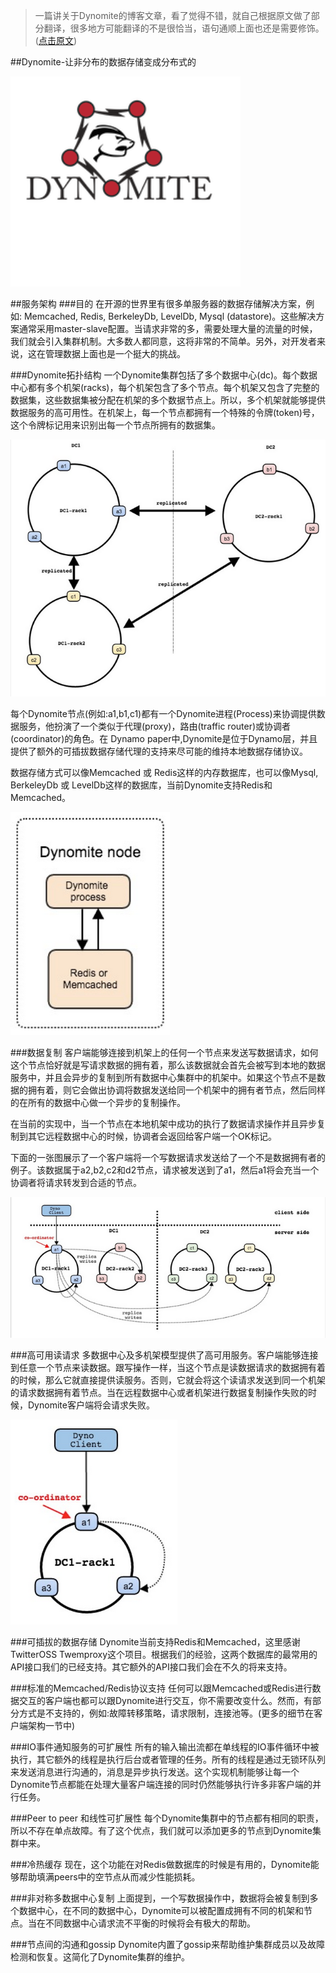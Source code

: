 ﻿>一篇讲关于Dynomite的博客文章，看了觉得不错，就自己根据原文做了部分翻译，很多地方可能翻译的不是很恰当，语句通顺上面也还是需要修饰。([点击原文](http://techblog.netflix.com/2014/11/introducing-dynomite.html))


##Dynomite-让非分布的数据存储变成分布式的

![](/image/2014blog/20141120_0.PNG)

##服务架构
###目的
在开源的世界里有很多单服务器的数据存储解决方案，例如: Memcached, Redis, BerkeleyDb, LevelDb, Mysql (datastore)。这些解决方案通常采用master-slave配置。当请求非常的多，需要处理大量的流量的时候，我们就会引入集群机制。大多数人都同意，这将非常的不简单。另外，对开发者来说，这在管理数据上面也是一个挺大的挑战。

###Dynomite拓扑结构
一个Dynomite集群包括了多个数据中心(dc)。每个数据中心都有多个机架(racks)，每个机架包含了多个节点。每个机架又包含了完整的数据集，这些数据集被分配在机架的多个数据节点上。所以，多个机架就能够提供数据服务的高可用性。在机架上，每一个节点都拥有一个特殊的令牌(token)号，这个令牌标记用来识别出每一个节点所拥有的数据集。

![](/image/2014blog/20141120_1.PNG)

每个Dynomite节点(例如:a1,b1,c1)都有一个Dynomite进程(Process)来协调提供数据服务，他扮演了一个类似于代理(proxy)，路由(traffic router)或协调者(coordinator)的角色。在 Dynamo paper中,Dynomite是位于Dynamo层，并且提供了额外的可插拔数据存储代理的支持来尽可能的维持本地数据存储协议。

数据存储方式可以像Memcached 或 Redis这样的内存数据库，也可以像Mysql, BerkeleyDb 或 LevelDb这样的数据库，当前Dynomite支持Redis和Memcached。

![](/image/2014blog/20141120_2.PNG)

###数据复制
客户端能够连接到机架上的任何一个节点来发送写数据请求，如何这个节点恰好就是写请求数据的拥有着，那么该数据就会首先会被写到本地的数据服务中，并且会异步的复制到所有数据中心集群中的机架中。如果这个节点不是数据的拥有着，则它会做出协调将数据发送给同一个机架中的拥有者节点，然后同样的在所有的数据中心做一个异步的复制操作。

在当前的实现中，当一个节点在本地机架中成功的执行了数据请求操作并且异步复制到其它远程数据中心的时候，协调者会返回给客户端一个OK标记。

下面的一张图展示了一个客户端将一个写数据请求发送给了一个不是数据拥有者的例子。该数据属于a2,b2,c2和d2节点，请求被发送到了a1，然后a1将会充当一个协调者将请求转发到合适的节点。

![](/image/2014blog/20141120_3.PNG)

###高可用读请求
多数据中心及多机架模型提供了高可用服务。客户端能够连接到任意一个节点来读数据。跟写操作一样，当这个节点是读数据请求的数据拥有着的时候，那么它就直接提供读服务。否则，它就会将这个读请求发送到同一个机架的请求数据拥有着节点。当在远程数据中心或者机架进行数据复制操作失败的时候，Dynomite客户端将会请求失败。

![](/image/2014blog/20141120_4.PNG)

###可插拔的数据存储
Dynomite当前支持Redis和Memcached，这里感谢TwitterOSS Twemproxy这个项目。根据我们的经验，这两个数据库的最常用的API接口我们的已经支持。其它额外的API接口我们会在不久的将来支持。

###标准的Memcached/Redis协议支持
任何可以跟Memcached或Redis进行数据交互的客户端也都可以跟Dynomite进行交互，你不需要改变什么。然而，有部分方式是不支持的，例如:故障转移策略，请求限制，连接池等。(更多的细节在客户端架构一节中)

###IO事件通知服务的可扩展性
所有的输入输出流都在单线程的IO事件循环中被执行，其它额外的线程是执行后台或者管理的任务。所有的线程是通过无锁环队列来发送消息进行沟通的，消息是异步执行发送。这个实现机制能够让每一个Dynomite节点都能在处理大量客户端连接的同时仍然能够执行许多非客户端的并行任务。

###Peer to peer	和线性可扩展性
每个Dynomite集群中的节点都有相同的职责，所以不存在单点故障。有了这个优点，我们就可以添加更多的节点到Dynomite集群中来。

###冷热缓存
现在，这个功能在对Redis做数据库的时候是有用的，Dynomite能够帮助填满peers中的空节点从而减少性能损耗。

###非对称多数据中心复制
上面提到，一个写数据操作中，数据将会被复制到多个数据中心，在不同的数据中心，Dynomite可以被配置成拥有不同的机架和节点。当在不同数据中心请求流不平衡的时候将会有极大的帮助。

###节点间的沟通和gossip
Dynomite内置了gossip来帮助维护集群成员以及故障检测和恢复。这简化了Dynomite集群的维护。


 